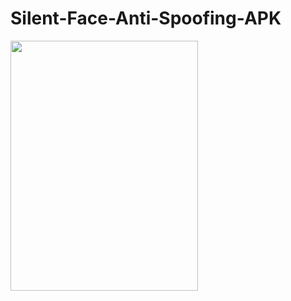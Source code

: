 # Silent-Face-Anti-Spoofing-APK

<img src="https://github.com/minivision-ai/Silent-Face-Anti-Spoofing/blob/master/images/demo.gif" width="300" height="400"/>

